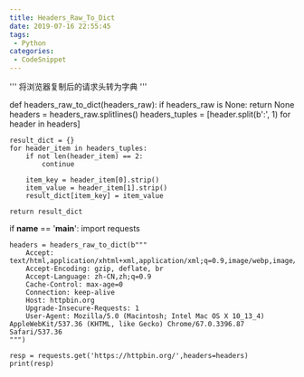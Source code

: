 ```yaml
---
title: Headers_Raw_To_Dict
date: 2019-07-16 22:55:45
tags:
 - Python
categories:
 - CodeSnippet
---
```


'''
将浏览器复制后的请求头转为字典
'''


def headers_raw_to_dict(headers_raw):
    if headers_raw is None:
        return None
    headers = headers_raw.splitlines()
    headers_tuples = [header.split(b':', 1) for header in headers]

    result_dict = {}
    for header_item in headers_tuples:
        if not len(header_item) == 2:
            continue

        item_key = header_item[0].strip()
        item_value = header_item[1].strip()
        result_dict[item_key] = item_value

    return result_dict


if __name__ == '__main__':
    import requests

    headers = headers_raw_to_dict(b"""
        Accept: text/html,application/xhtml+xml,application/xml;q=0.9,image/webp,image/apng,*/*;q=0.8
        Accept-Encoding: gzip, deflate, br
        Accept-Language: zh-CN,zh;q=0.9
        Cache-Control: max-age=0
        Connection: keep-alive
        Host: httpbin.org
        Upgrade-Insecure-Requests: 1
        User-Agent: Mozilla/5.0 (Macintosh; Intel Mac OS X 10_13_4) AppleWebKit/537.36 (KHTML, like Gecko) Chrome/67.0.3396.87 Safari/537.36
    """)

    resp = requests.get('https://httpbin.org/',headers=headers)
    print(resp)
